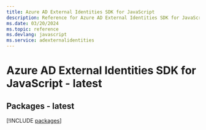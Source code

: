 ```yaml
---
title: Azure AD External Identities SDK for JavaScript
description: Reference for Azure AD External Identities SDK for JavaScript
ms.date: 03/20/2024
ms.topic: reference
ms.devlang: javascript
ms.service: adexternalidentities
---
```

# Azure AD External Identities SDK for JavaScript - latest
## Packages - latest
[!INCLUDE [packages](ad-external-identities-index.md)]